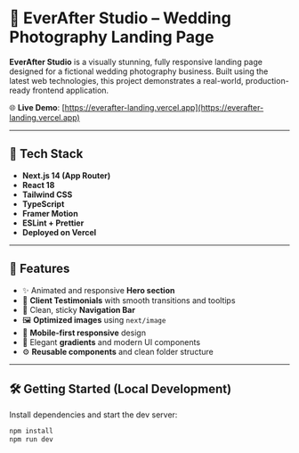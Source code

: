 # 📸 EverAfter Studio – Wedding Photography Landing Page

**EverAfter Studio** is a visually stunning, fully responsive landing page designed for a fictional wedding photography business. Built using the latest web technologies, this project demonstrates a real-world, production-ready frontend application.

🌐 **Live Demo**: [https://everafter-landing.vercel.app](https://everafter-landing.vercel.app)

---

## 🚀 Tech Stack

- **Next.js 14 (App Router)**
- **React 18**
- **Tailwind CSS**
- **TypeScript**
- **Framer Motion**
- **ESLint + Prettier**
- **Deployed on Vercel**

---

## 📸 Features

- ✨ Animated and responsive **Hero section**
- 💬 **Client Testimonials** with smooth transitions and tooltips
- 🧭 Clean, sticky **Navigation Bar**
- 🖼️ **Optimized images** using `next/image`
- 📱 **Mobile-first responsive** design
- 🌈 Elegant **gradients** and modern UI components
- ⚙️ **Reusable components** and clean folder structure

---

## 🛠 Getting Started (Local Development)

Install dependencies and start the dev server:

```bash
npm install
npm run dev
